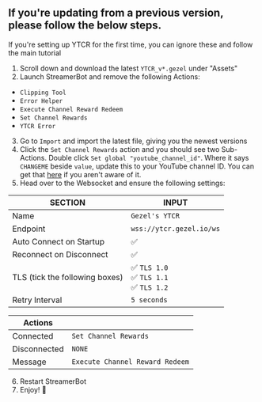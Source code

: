 ## If you're updating from a previous version, please follow the below steps.
If you're setting up YTCR for the first time, you can ignore these and follow the main tutorial
1. Scroll down and download the latest `YTCR_v*.gezel` under "Assets"
2. Launch StreamerBot and remove the following Actions:
  - `Clipping Tool`
  - `Error Helper`
  - `Execute Channel Reward Redeem`
  - `Set Channel Rewards`
  - `YTCR Error`
3. Go to `Import` and import the latest file, giving you the newest versions
4. Click the `Set Channel Rewards` action and you should see two Sub-Actions. Double click `Set global "youtube_channel_id"`.
   Where it says `CHANGEME` beside `value`, update this to your YouTube channel ID. You can get that [here](https://www.youtube.com/account_advanced) if you aren't aware of it.
5. Head over to the Websocket and ensure the following settings:

| SECTION                        | INPUT                                        |
| ------------------------------ | -------------------------------------------- |
| Name                           | `Gezel's YTCR `                              |
| Endpoint                       | `wss://ytcr.gezel.io/ws`                     |
| Auto Connect on Startup        | ✅                                           |
| Reconnect on Disconnect        | ✅                                           |
| TLS (tick the following boxes) | ✅ `TLS 1.0`<br>✅ `TLS 1.1`<br>✅ `TLS 1.2` |
| Retry Interval                 | `5 seconds`                                  |

| Actions      |                                 |
| ------------ | ------------------------------- |
| Connected    | `Set Channel Rewards`           |
| Disconnected | `NONE`                          |
| Message      | `Execute Channel Reward Redeem` |

6. Restart StreamerBot
7. Enjoy! 🎉